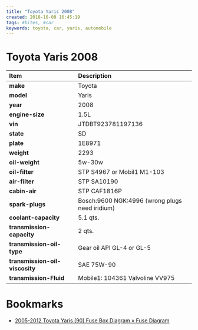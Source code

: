 ```yaml
---
title: "Toyota Yaris 2008"
created: 2018-10-09 16:45:19
tags: #bites, #car
keywords: toyota, car, yaris, automobile
---
```


# Toyota Yaris 2008

| Item | Description |
| :--- | :---------- |
| **make** | Toyota |
| **model** | Yaris |
| **year** | 2008 |
| **engine-size** | 1.5L |
| **vin** | JTDBT923781197136 |
| **state** | SD |
| **plate** | 1E8971 |
| **weight** | 2293 |
| **oil-weight** | 5w-30w |
| **oil-filter** | STP S4967 or Mobil1 M1-103 |
| **air-filter** | STP SA10190 |
| **cabin-air** | STP CAF1816P |
| **spark-plugs** | Bosch:9600 NGK:4996 (wrong plugs need iridium) |
| **coolant-capacity** | 5.1 qts. |
| **transmission-capacity** | 2 qts. |
| **transmission-oil-type** | Gear oil API GL-4 or GL-5 |
| **transmission-oil-viscosity** | SAE 75W-90 |
| **transmission-Fluid** |Mobile1: 104361 Valvoline VV975 |

# Bookmarks

- [2005-2012 Toyota Yaris (90) Fuse Box Diagram » Fuse Diagram](http://knigaproavto.ru/shemy/en/toyota/yaris/113-toyota-vitz-yaris-ii-fuse-box-diagram-20052011.html)
